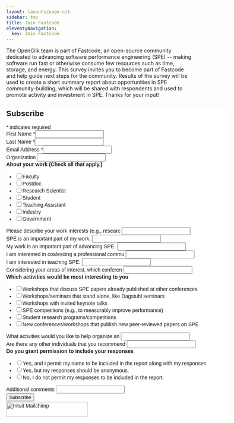 ```yaml
---
layout: layouts/page.njk
sidebar: toc
title: Join Fastcode
eleventyNavigation:
  key: Join Fastcode
---
```


The OpenCilk team is part of Fastcode, an open-source community dedicated to advancing software performance engineering (SPE) -- making software run fast or otherwise consume few resources such as time, storage, and energy. This survey invites you to become part of Fastcode and help guide next steps for the community. Results of the survey will be used to create a short summary report about opportunities in SPE community-building, which will be shared with respondents and used to promote activity and investment in SPE. Thanks for your input!


<div id="mc_embed_shell">
      <link href="//cdn-images.mailchimp.com/embedcode/classic-061523.css" rel="stylesheet" type="text/css">
  <style type="text/css">
        #mc_embed_signup{background:#fff; false;clear:left; font:14px Helvetica,Arial,sans-serif; width: 600px;}
        /* Add your own Mailchimp form style overrides in your site stylesheet or in this style block.
           We recommend moving this block and the preceding CSS link to the HEAD of your HTML file. */
</style>
<div id="mc_embed_signup">
    <form action="https://opencilk.us13.list-manage.com/subscribe/post?u=b84cde3e97c75d985e0fab8de&amp;id=7ff8acc6ca&amp;f_id=007d0ae1f0" method="post" id="mc-embedded-subscribe-form" name="mc-embedded-subscribe-form" class="validate" target="_blank">
        <div id="mc_embed_signup_scroll"><h2>Subscribe</h2>
            <div class="indicates-required"><span class="asterisk">*</span> indicates required</div>
            <div class="mc-field-group"><label for="mce-FNAME">First Name <span class="asterisk">*</span></label><input type="text" name="FNAME" class="required text" id="mce-FNAME" required="" value=""></div><div class="mc-field-group"><label for="mce-LNAME">Last Name <span class="asterisk">*</span></label><input type="text" name="LNAME" class="required text" id="mce-LNAME" required="" value=""></div><div class="mc-field-group"><label for="mce-EMAIL">Email Address <span class="asterisk">*</span></label><input type="email" name="EMAIL" class="required email" id="mce-EMAIL" required="" value=""></div><div class="mc-field-group"><label for="mce-ORG">Organization </label><input type="text" name="ORG" class=" text" id="mce-ORG" value=""></div><div class="mc-field-group input-group"><strong>About your work (Check all that apply.) </strong><ul><li><input type="checkbox" name="group[34791][1]" id="mce-group[34791]-34791-0" value=""><label for="mce-group[34791]-34791-0">Faculty</label></li><li><input type="checkbox" name="group[34791][2]" id="mce-group[34791]-34791-1" value=""><label for="mce-group[34791]-34791-1">Postdoc</label></li><li><input type="checkbox" name="group[34791][4]" id="mce-group[34791]-34791-2" value=""><label for="mce-group[34791]-34791-2">Research Scientist</label></li><li><input type="checkbox" name="group[34791][8]" id="mce-group[34791]-34791-3" value=""><label for="mce-group[34791]-34791-3">Student</label></li><li><input type="checkbox" name="group[34791][16]" id="mce-group[34791]-34791-4" value=""><label for="mce-group[34791]-34791-4">Teaching Assistant</label></li><li><input type="checkbox" name="group[34791][32]" id="mce-group[34791]-34791-5" value=""><label for="mce-group[34791]-34791-5">Industry</label></li><li><input type="checkbox" name="group[34791][64]" id="mce-group[34791]-34791-6" value=""><label for="mce-group[34791]-34791-6">Government</label></li></ul></div><div class="mc-field-group"><label for="mce-WORKINT">Please describe your work interests (e.g., researc </label><input type="text" name="WORKINT" class=" text" id="mce-WORKINT" value=""></div><div class="mc-field-group"><label for="mce-SPE2ME">SPE is an important part of my work. </label><input type="number" name="SPE2ME" class=" number" id="mce-SPE2ME" value=""></div><div class="mc-field-group"><label for="mce-ME2SPE">My work is an important part of advancing SPE. </label><input type="number" name="ME2SPE" class=" number" id="mce-ME2SPE" value=""></div><div class="mc-field-group"><label for="mce-COMMUNITY">I am interested in coalescing a professional commu </label><input type="number" name="COMMUNITY" class=" number" id="mce-COMMUNITY" value=""></div><div class="mc-field-group"><label for="mce-TEACHING">I am interested in teaching SPE. </label><input type="number" name="TEACHING" class=" number" id="mce-TEACHING" value=""></div><div class="mc-field-group"><label for="mce-CONFS">Considering your areas of interest, which conferen </label><input type="text" name="CONFS" class=" text" id="mce-CONFS" value=""></div><div class="mc-field-group input-group"><strong>Which activities would be most interesting to you  </strong><ul><li><input type="checkbox" name="group[34792][128]" id="mce-group[34792]-34792-0" value=""><label for="mce-group[34792]-34792-0">Workshops that discuss SPE papers already published at other conferences</label></li><li><input type="checkbox" name="group[34792][256]" id="mce-group[34792]-34792-1" value=""><label for="mce-group[34792]-34792-1">Workshops/seminars that stand alone, like Dagstuhl seminars</label></li><li><input type="checkbox" name="group[34792][1024]" id="mce-group[34792]-34792-2" value=""><label for="mce-group[34792]-34792-2">Workshops with invited keynote talks</label></li><li><input type="checkbox" name="group[34792][2048]" id="mce-group[34792]-34792-3" value=""><label for="mce-group[34792]-34792-3">SPE competitions (e.g., to measurably improve performance)</label></li><li><input type="checkbox" name="group[34792][8192]" id="mce-group[34792]-34792-4" value=""><label for="mce-group[34792]-34792-4">Student research programs/competitions</label></li><li><input type="checkbox" name="group[34792][16384]" id="mce-group[34792]-34792-5" value=""><label for="mce-group[34792]-34792-5">New conferences/workshops that publish new peer-reviewed papers on SPE</label></li></ul></div><div class="mc-field-group"><label for="mce-ACTIVITIES">What activities would you like to help organize an </label><input type="text" name="ACTIVITIES" class=" text" id="mce-ACTIVITIES" value=""></div><div class="mc-field-group"><label for="mce-REFERRALS">Are there any other individuals that you recommend </label><input type="text" name="REFERRALS" class=" text" id="mce-REFERRALS" value=""></div><div class="mc-field-group input-group"><strong>Do you grant permission to include your responses </strong><ul><li><input type="radio" name="PERMISSION" id="mce-PERMISSION0" value="Yes, and I permit my name to be included in the report along with my responses."><label for="mce-PERMISSION0">Yes, and I permit my name to be included in the report along with my responses.</label></li><li><input type="radio" name="PERMISSION" id="mce-PERMISSION1" value="Yes, but my responses should be anonymous."><label for="mce-PERMISSION1">Yes, but my responses should be anonymous.</label></li><li><input type="radio" name="PERMISSION" id="mce-PERMISSION2" value="No, I do not permit my responses to be included in the report."><label for="mce-PERMISSION2">No, I do not permit my responses to be included in the report.</label></li></ul></div><div class="mc-field-group"><label for="mce-COMMENTS">Additional comments </label><input type="text" name="COMMENTS" class=" text" id="mce-COMMENTS" value=""></div>
        <div id="mce-responses" class="clear foot">
            <div class="response" id="mce-error-response" style="display: none;"></div>
            <div class="response" id="mce-success-response" style="display: none;"></div>
        </div>
    <div style="position: absolute; left: -5000px;" aria-hidden="true">
        /* real people should not fill this in and expect good things - do not remove this or risk form bot signups */
        <input type="text" name="b_b84cde3e97c75d985e0fab8de_7ff8acc6ca" tabindex="-1" value="">
    </div>
        <div class="optionalParent">
            <div class="clear foot">
                <input type="submit" name="subscribe" id="mc-embedded-subscribe" class="button" value="Subscribe">
                <p style="margin: 0px auto;"><a href="http://eepurl.com/iUs7uA" title="Mailchimp - email marketing made easy and fun"><span style="display: inline-block; background-color: transparent; border-radius: 4px;"><img class="refferal_badge" src="https://digitalasset.intuit.com/render/content/dam/intuit/mc-fe/en_us/images/intuit-mc-rewards-text-dark.svg" alt="Intuit Mailchimp" style="width: 220px; height: 40px; display: flex; padding: 2px 0px; justify-content: center; align-items: center;"></span></a></p>
            </div>
        </div>
    </div>
</form>
</div>
<script type="text/javascript" src="//s3.amazonaws.com/downloads.mailchimp.com/js/mc-validate.js"></script><script type="text/javascript">(function($) {window.fnames = new Array(); window.ftypes = new Array();fnames[1]='FNAME';ftypes[1]='text';fnames[2]='LNAME';ftypes[2]='text';fnames[0]='EMAIL';ftypes[0]='email';fnames[6]='ORG';ftypes[6]='text';fnames[8]='WORKINT';ftypes[8]='text';fnames[9]='SPE2ME';ftypes[9]='number';fnames[10]='ME2SPE';ftypes[10]='number';fnames[11]='COMMUNITY';ftypes[11]='number';fnames[12]='TEACHING';ftypes[12]='number';fnames[13]='CONFS';ftypes[13]='text';fnames[14]='ACTIVITIES';ftypes[14]='text';fnames[15]='REFERRALS';ftypes[15]='text';fnames[16]='PERMISSION';ftypes[16]='radio';fnames[17]='COMMENTS';ftypes[17]='text';fnames[7]='WORKTYPE';ftypes[7]='dropdown';fnames[5]='BIRTHDAY';ftypes[5]='birthday';fnames[4]='PHONE';ftypes[4]='phone';fnames[3]='ADDRESS';ftypes[3]='address';}(jQuery));var $mcj = jQuery.noConflict(true);</script></div>
